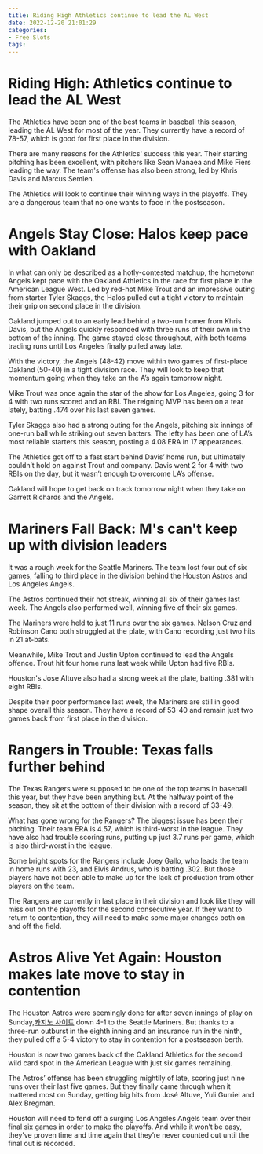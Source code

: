 ```yaml
---
title: Riding High Athletics continue to lead the AL West
date: 2022-12-20 21:01:29
categories:
- Free Slots
tags:
---
```



#  Riding High: Athletics continue to lead the AL West

The Athletics have been one of the best teams in baseball this season, leading the AL West for most of the year. They currently have a record of 78-57, which is good for first place in the division.

There are many reasons for the Athletics' success this year. Their starting pitching has been excellent, with pitchers like Sean Manaea and Mike Fiers leading the way. The team's offense has also been strong, led by Khris Davis and Marcus Semien.

The Athletics will look to continue their winning ways in the playoffs. They are a dangerous team that no one wants to face in the postseason.

#  Angels Stay Close: Halos keep pace with Oakland

In what can only be described as a hotly-contested matchup, the hometown Angels kept pace with the Oakland Athletics in the race for first place in the American League West. Led by red-hot Mike Trout and an impressive outing from starter Tyler Skaggs, the Halos pulled out a tight victory to maintain their grip on second place in the division.

Oakland jumped out to an early lead behind a two-run homer from Khris Davis, but the Angels quickly responded with three runs of their own in the bottom of the inning. The game stayed close throughout, with both teams trading runs until Los Angeles finally pulled away late.

With the victory, the Angels (48-42) move within two games of first-place Oakland (50-40) in a tight division race. They will look to keep that momentum going when they take on the A’s again tomorrow night.

Mike Trout was once again the star of the show for Los Angeles, going 3 for 4 with two runs scored and an RBI. The reigning MVP has been on a tear lately, batting .474 over his last seven games.

Tyler Skaggs also had a strong outing for the Angels, pitching six innings of one-run ball while striking out seven batters. The lefty has been one of LA’s most reliable starters this season, posting a 4.08 ERA in 17 appearances.

The Athletics got off to a fast start behind Davis’ home run, but ultimately couldn’t hold on against Trout and company. Davis went 2 for 4 with two RBIs on the day, but it wasn’t enough to overcome LA’s offense.

Oakland will hope to get back on track tomorrow night when they take on Garrett Richards and the Angels.

#  Mariners Fall Back: M's can't keep up with division leaders

It was a rough week for the Seattle Mariners. The team lost four out of six games, falling to third place in the division behind the Houston Astros and Los Angeles Angels.

The Astros continued their hot streak, winning all six of their games last week. The Angels also performed well, winning five of their six games.

The Mariners were held to just 11 runs over the six games. Nelson Cruz and Robinson Cano both struggled at the plate, with Cano recording just two hits in 21 at-bats.

Meanwhile, Mike Trout and Justin Upton continued to lead the Angels offence. Trout hit four home runs last week while Upton had five RBIs.

Houston's Jose Altuve also had a strong week at the plate, batting .381 with eight RBIs.

Despite their poor performance last week, the Mariners are still in good shape overall this season. They have a record of 53-40 and remain just two games back from first place in the division.

#  Rangers in Trouble: Texas falls further behind

The Texas Rangers were supposed to be one of the top teams in baseball this year, but they have been anything but. At the halfway point of the season, they sit at the bottom of their division with a record of 33-49.

What has gone wrong for the Rangers? The biggest issue has been their pitching. Their team ERA is 4.57, which is third-worst in the league. They have also had trouble scoring runs, putting up just 3.7 runs per game, which is also third-worst in the league.

Some bright spots for the Rangers include Joey Gallo, who leads the team in home runs with 23, and Elvis Andrus, who is batting .302. But those players have not been able to make up for the lack of production from other players on the team.

The Rangers are currently in last place in their division and look like they will miss out on the playoffs for the second consecutive year. If they want to return to contention, they will need to make some major changes both on and off the field.

#  Astros Alive Yet Again: Houston makes late move to stay in contention

The Houston Astros were seemingly done for after seven innings of play on Sunday,[카지노 사이트](https://choegocasino.com/) down 4-1 to the Seattle Mariners. But thanks to a three-run outburst in the eighth inning and an insurance run in the ninth, they pulled off a 5-4 victory to stay in contention for a postseason berth.

Houston is now two games back of the Oakland Athletics for the second wild card spot in the American League with just six games remaining.

The Astros’ offense has been struggling mightily of late, scoring just nine runs over their last five games. But they finally came through when it mattered most on Sunday, getting big hits from José Altuve, Yuli Gurriel and Alex Bregman.

Houston will need to fend off a surging Los Angeles Angels team over their final six games in order to make the playoffs. And while it won’t be easy, they’ve proven time and time again that they’re never counted out until the final out is recorded.